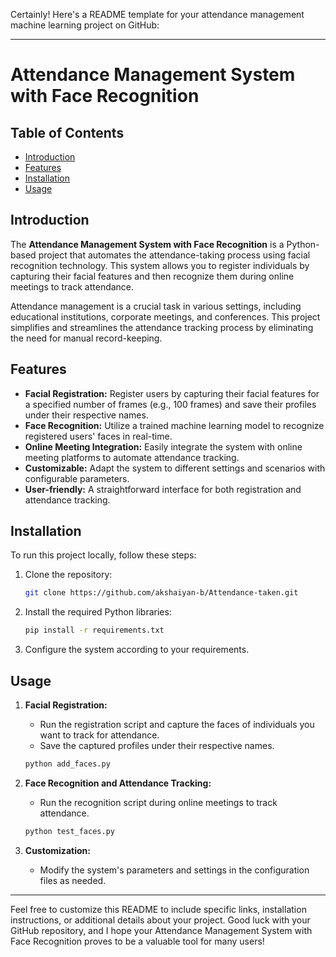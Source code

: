 Certainly! Here's a README template for your attendance management machine learning project on GitHub:

---

# Attendance Management System with Face Recognition


## Table of Contents

- [Introduction](#introduction)
- [Features](#features)
- [Installation](#installation)
- [Usage](#usage)

## Introduction

The **Attendance Management System with Face Recognition** is a Python-based project that automates the attendance-taking process using facial recognition technology. This system allows you to register individuals by capturing their facial features and then recognize them during online meetings to track attendance.

Attendance management is a crucial task in various settings, including educational institutions, corporate meetings, and conferences. This project simplifies and streamlines the attendance tracking process by eliminating the need for manual record-keeping.

## Features

- **Facial Registration:** Register users by capturing their facial features for a specified number of frames (e.g., 100 frames) and save their profiles under their respective names.
- **Face Recognition:** Utilize a trained machine learning model to recognize registered users' faces in real-time.
- **Online Meeting Integration:** Easily integrate the system with online meeting platforms to automate attendance tracking.
- **Customizable:** Adapt the system to different settings and scenarios with configurable parameters.
- **User-friendly:** A straightforward interface for both registration and attendance tracking.


## Installation

To run this project locally, follow these steps:

1. Clone the repository:

   ```bash
   git clone https://github.com/akshaiyan-b/Attendance-taken.git
   ```

2. Install the required Python libraries:

   ```bash
   pip install -r requirements.txt
   ```

3. Configure the system according to your requirements.

## Usage

1. **Facial Registration:**

   - Run the registration script and capture the faces of individuals you want to track for attendance.
   - Save the captured profiles under their respective names.

   ```bash
   python add_faces.py
   ```

2. **Face Recognition and Attendance Tracking:**

   - Run the recognition script during online meetings to track attendance.

   ```bash
   python test_faces.py
   ```

3. **Customization:**

   - Modify the system's parameters and settings in the configuration files as needed.

---

Feel free to customize this README to include specific links, installation instructions, or additional details about your project. Good luck with your GitHub repository, and I hope your Attendance Management System with Face Recognition proves to be a valuable tool for many users!
